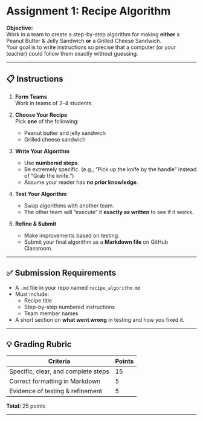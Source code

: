 # Assignment 1: Recipe Algorithm

**Objective:**  
Work in a team to create a step-by-step algorithm for making **either** a Peanut Butter & Jelly Sandwich **or** a Grilled Cheese Sandwich.  
Your goal is to write instructions so precise that a computer (or your teacher) could follow them exactly without guessing.

---

## 📋 Instructions

1. **Form Teams**  
   Work in teams of 2–4 students.

2. **Choose Your Recipe**  
   Pick **one** of the following:
   - Peanut butter and jelly sandwich
   - Grilled cheese sandwich

3. **Write Your Algorithm**  
   - Use **numbered steps**.
   - Be extremely specific. (e.g., “Pick up the knife by the handle” instead of “Grab the knife.”)
   - Assume your reader has **no prior knowledge**.

4. **Test Your Algorithm**  
   - Swap algorithms with another team.  
   - The other team will “execute” it **exactly as written** to see if it works.

5. **Refine & Submit**  
   - Make improvements based on testing.  
   - Submit your final algorithm as a **Markdown file** on GitHub Classroom.

---

## ✅ Submission Requirements
- A `.md` file in your repo named `recipe_algorithm.md`
- Must include:
  - Recipe title
  - Step-by-step numbered instructions
  - Team member names
- A short section on **what went wrong** in testing and how you fixed it.

---

## 💡 Grading Rubric
| Criteria | Points |
|----------|--------|
| Specific, clear, and complete steps | 15 |
| Correct formatting in Markdown | 5 |
| Evidence of testing & refinement | 5 |

**Total:** 25 points
****
